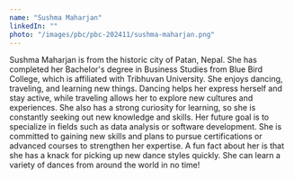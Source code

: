 ```yaml
---
name: "Sushma Maharjan"
linkedIn: ""
photo: "/images/pbc/pbc-202411/sushma-maharjan.png"
---
```


Sushma Maharjan is from the historic city of Patan, Nepal. She has completed her Bachelor's degree in Business Studies from Blue Bird College, which is affiliated with Tribhuvan University. She enjoys dancing, traveling, and learning new things. Dancing helps her express herself and stay active, while traveling allows her to explore new cultures and experiences. She also has a strong curiosity for learning, so she is constantly seeking out new knowledge and skills. Her future goal is to specialize in fields such as data analysis or software development. She is committed to gaining new skills and plans to pursue certifications or advanced courses to strengthen her expertise. A fun fact about her is that she has a knack for picking up new dance styles quickly. She can learn a variety of dances from around the world in no time!

